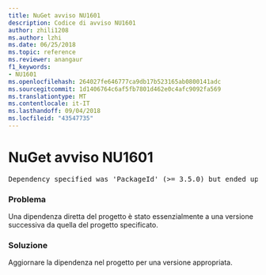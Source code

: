 ```yaml
---
title: NuGet avviso NU1601
description: Codice di avviso NU1601
author: zhili1208
ms.author: lzhi
ms.date: 06/25/2018
ms.topic: reference
ms.reviewer: anangaur
f1_keywords:
- NU1601
ms.openlocfilehash: 264027fe646777ca9db17b523165ab0800141adc
ms.sourcegitcommit: 1d1406764c6af5fb7801d462e0c4afc9092fa569
ms.translationtype: MT
ms.contentlocale: it-IT
ms.lasthandoff: 09/04/2018
ms.locfileid: "43547735"
---
```

# <a name="nuget-warning-nu1601"></a>NuGet avviso NU1601

<pre>Dependency specified was 'PackageId' (>= 3.5.0) but ended up with 'PackageId' 4.0.0.</pre>

### <a name="issue"></a>Problema
Una dipendenza diretta del progetto è stato essenzialmente a una versione successiva da quella del progetto specificato.

### <a name="solution"></a>Soluzione
Aggiornare la dipendenza nel progetto per una versione appropriata.